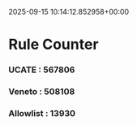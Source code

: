 2025-09-15 10:14:12.852958+00:00
# Rule Counter 
 ### UCATE : 567806

 ### Veneto : 508108

 ### Allowlist : 13930